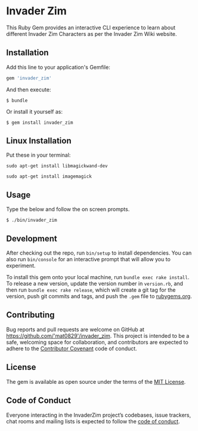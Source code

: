 # Invader Zim

This Ruby Gem provides an interactive CLI experience to learn about different Invader Zim Characters as per the Invader Zim Wiki website.

## Installation

Add this line to your application's Gemfile:

```ruby
gem 'invader_zim'
```

And then execute:

    $ bundle

Or install it yourself as:

    $ gem install invader_zim
    
## Linux Installation

Put these in your terminal:

    sudo apt-get install libmagickwand-dev

    sudo apt-get install imagemagick

## Usage

Type the below and follow the on screen prompts.

    $ ./bin/invader_zim

## Development

After checking out the repo, run `bin/setup` to install dependencies. You can also run `bin/console` for an interactive prompt that will allow you to experiment.

To install this gem onto your local machine, run `bundle exec rake install`. To release a new version, update the version number in `version.rb`, and then run `bundle exec rake release`, which will create a git tag for the version, push git commits and tags, and push the `.gem` file to [rubygems.org](https://rubygems.org).

## Contributing

Bug reports and pull requests are welcome on GitHub at https://github.com/'mat0829'/invader_zim. This project is intended to be a safe, welcoming space for collaboration, and contributors are expected to adhere to the [Contributor Covenant](http://contributor-covenant.org) code of conduct.

## License

The gem is available as open source under the terms of the [MIT License](https://opensource.org/licenses/MIT).

## Code of Conduct

Everyone interacting in the InvaderZim project’s codebases, issue trackers, chat rooms and mailing lists is expected to follow the [code of conduct](https://github.com/'mat0829'/invader_zim/blob/master/CODE_OF_CONDUCT.md).
